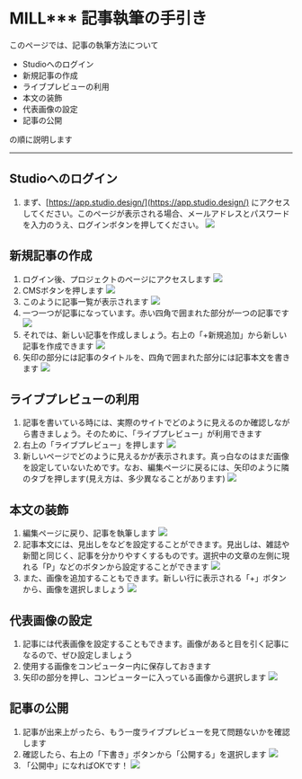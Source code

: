 # MILL*** 記事執筆の手引き

このページでは、記事の執筆方法について
- Studioへのログイン
- 新規記事の作成
- ライブプレビューの利用
- 本文の装飾
- 代表画像の設定
- 記事の公開

の順に説明します

___

## Studioへのログイン
1. まず、[https://app.studio.design/](https://app.studio.design/) にアクセスしてください。このページが表示される場合、メールアドレスとパスワードを入力のうえ、ログインボタンを押してください。
![](./assets/ss2023-2-28_14-31-11_No-00.png)

## 新規記事の作成
1. ログイン後、プロジェクトのページにアクセスします
![](./assets/ss2023-2-28_14-35-22_No-00.png)
1. CMSボタンを押します
![](./assets/ss2023-2-28_14-24-9_No-00.png)
1. このように記事一覧が表示されます
![](./assets/ss2023-2-28_14-24-20_No-00.png)
1. 一つ一つが記事になっています。赤い四角で囲まれた部分が一つの記事です
![](./assets/ss2023-2-28_14-39-12_No-00.png)
1. それでは、新しい記事を作成しましょう。右上の「+新規追加」から新しい記事を作成できます
![](./assets/ss2023-2-28_14-24-20_No-01.png)
1. 矢印の部分には記事のタイトルを、四角で囲まれた部分には記事本文を書きます
![](./assets/ss2023-2-28_14-45-19_No-00.png)

## ライブプレビューの利用
1. 記事を書いている時には、実際のサイトでどのように見えるのか確認しながら書きましょう。そのために、「ライブプレビュー」が利用できます
1. 右上の「ライブプレビュー」を押します
![](./assets/ss2023-2-28_14-45-19_No-01.png)
1. 新しいページでどのように見えるかが表示されます。真っ白なのはまだ画像を設定していないためです。なお、編集ページに戻るには、矢印のように隣のタブを押します(見え方は、多少異なることがあります)
![](./assets/ss2023-2-28_14-53-50_No-00.png)

## 本文の装飾
1. 編集ページに戻り、記事を執筆します
![](./assets/ss2023-2-28_15-10-9_No-00.png)
1. 記事本文には、見出しをなどを設定することができます。見出しは、雑誌や新聞と同じく、記事を分かりやすくするものです。選択中の文章の左側に現れる「P」などのボタンから設定することができます
![](./assets/ss2023-2-28_15-4-53_No-00.png)
1. また、画像を追加することもできます。新しい行に表示される「+」ボタンから、画像を選択しましょう
![](./assets/ss2023-2-28_15-32-21_No-00.png)

## 代表画像の設定
1. 記事には代表画像を設定することもできます。画像があると目を引く記事になるので、ぜひ設定しましょう
1. 使用する画像をコンピューター内に保存しておきます
1. 矢印の部分を押し、コンピューターに入っている画像から選択します
![](./assets/ss2023-2-28_15-10-9_No-01.png)

## 記事の公開
1. 記事が出来上がったら、もう一度ライブプレビューを見て問題ないかを確認します
1. 確認したら、右上の「下書き」ボタンから「公開する」を選択します
![](./assets/ss2023-2-28_15-21-52_No-00.png)
1. 「公開中」になればOKです！
![](./assets/ss2023-2-28_15-26-23_No-00.png)